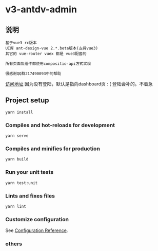 # v3-antdv-admin
## 说明
```
基于vue3 rc版本
UI库 ant-design-vue 2.*.beta版本(支持vue3)
其它的 vue-router vuex 都是 vue3配套的

所有页面及组件都使用compositio-api方式实现

很感谢QQ群217490093中的帮助
```
[访问地址](https://jiabinbin.github.io/v3-antdv-admin)
因为没有登陆，默认是指向dashboard页 : (
登陆会补的。不着急

## Project setup
```
yarn install
```

### Compiles and hot-reloads for development
```
yarn serve
```

### Compiles and minifies for production
```
yarn build
```

### Run your unit tests
```
yarn test:unit
```

### Lints and fixes files
```
yarn lint
```

### Customize configuration
See [Configuration Reference](https://cli.vuejs.org/config/).

### others
